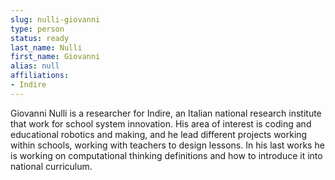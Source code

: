 ```yaml
---
slug: nulli-giovanni
type: person
status: ready
last_name: Nulli
first_name: Giovanni
alias: null
affiliations:
- Indire
---
```


Giovanni Nulli is a researcher for Indire, an Italian national research institute that work for school system innovation. His area of interest is coding and educational robotics and making, and he lead different projects working within schools, working with teachers to design lessons. In his last works he is working on computational thinking definitions and how to introduce it into national curriculum.
